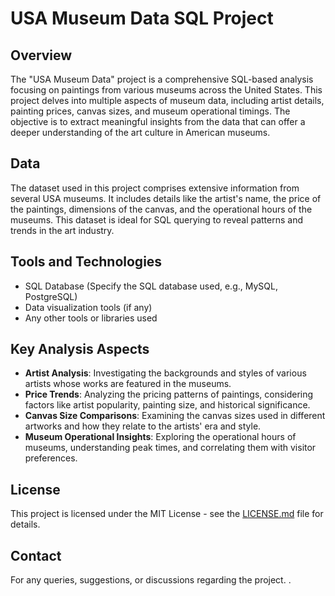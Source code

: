 # USA Museum Data SQL Project

## Overview
The "USA Museum Data" project is a comprehensive SQL-based analysis focusing on paintings from various museums across the United States. This project delves into multiple aspects of museum data, including artist details, painting prices, canvas sizes, and museum operational timings. The objective is to extract meaningful insights from the data that can offer a deeper understanding of the art culture in American museums.

## Data
The dataset used in this project comprises extensive information from several USA museums. It includes details like the artist's name, the price of the paintings, dimensions of the canvas, and the operational hours of the museums. This dataset is ideal for SQL querying to reveal patterns and trends in the art industry.

## Tools and Technologies
- SQL Database (Specify the SQL database used, e.g., MySQL, PostgreSQL)
- Data visualization tools (if any)
- Any other tools or libraries used

## Key Analysis Aspects
- **Artist Analysis**: Investigating the backgrounds and styles of various artists whose works are featured in the museums.
- **Price Trends**: Analyzing the pricing patterns of paintings, considering factors like artist popularity, painting size, and historical significance.
- **Canvas Size Comparisons**: Examining the canvas sizes used in different artworks and how they relate to the artists' era and style.
- **Museum Operational Insights**: Exploring the operational hours of museums, understanding peak times, and correlating them with visitor preferences.

## License
This project is licensed under the MIT License - see the [LICENSE.md](LICENSE.md) file for details.

## Contact
For any queries, suggestions, or discussions regarding the project.
.
